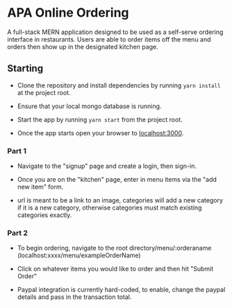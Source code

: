 # APA Online Ordering

A full-stack MERN application designed to be used as a self-serve ordering interface in restaurants.  Users are able to order items off the menu and orders then show up in the designated kitchen page.

## Starting

* Clone the repository and install dependencies by running `yarn install` at the project root.

* Ensure that your local mongo database is running.

* Start the app by running `yarn start` from the project root.

* Once the app starts open your browser to [localhost:3000](http://localhost:3000).


### Part 1

* Navigate to the "signup" page and create a login, then sign-in.

* Once you are on the "kitchen" page, enter in menu items via the "add new item" form.

* url is meant to be a link to an image, categories will add a new category if it is a new category, otherwise categories must match existing categories exactly.

### Part 2

* To begin ordering, navigate to the root directory/menu/:orderaname (localhost:xxxx/menu/exampleOrderName)

* Click on whatever items you would like to order and then hit "Submit Order"

* Paypal integration is currently hard-coded, to enable, change the paypal details and pass in the transaction total.


